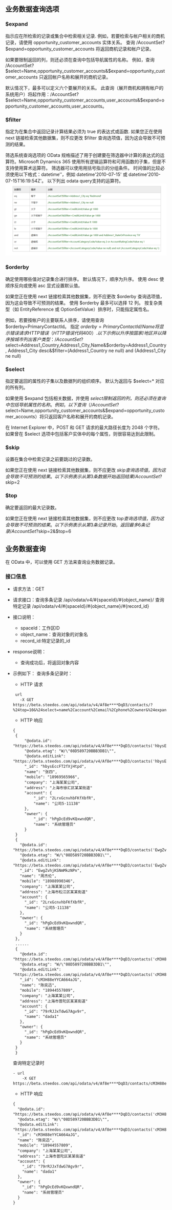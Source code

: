 ## 业务数据查询选项
### $expand
指示应在所检索的记录或集合中检索相关记录.
例如，若要检索与帐户相关的商机记录，请使用 opportunity_customer_accounts 实体关系。 查询 /AccountSet?$expand=opportunity_customer_accounts 将返回商机记录和帐户记录。

如果要限制返回的列，则还必须在查询中包括导航属性的名称。 例如，查询 /AccountSet?$select=Name,opportunity_customer_accounts&$expand=opportunity_customer_accounts 只返回帐户名称和展开的商机记录。

默认情况下，最多可以定义六个要展开的关系。 此查询（展开商机和拥有帐户的系统用户）将起作用：/AccountSet?$select=Name,opportunity_customer_accounts,user_accounts&$expand=opportunity_customer_accounts,user_accounts。

### $filter
指定为在集合中返回记录计算结果必须为 true 的表达式或函数.
如果您正在使用 next 链接检索其他数据集，则不应更改 $filter 查询选项值，因为这会导致不可预测的结果。

筛选系统查询选项的 OData 规格描述了用于创建要在筛选器中计算的表达式的运算符。Microsoft Dynamics 365 使用所有逻辑运算符和可用函数的子集，但是不支持使用算术运算符。 筛选器可以使用用括号指示的分组条件。 时间值的比较必须使用以下格式：datetime’<time value>’，例如 datetime'2010-07-15' 或 datetime'2010-07-15T16:19:54Z'。
以下列出 odata query支持的运算符。
	![](assets/filter.png)

### $orderby
确定使用哪些值对记录集合进行排序。 默认情况下，顺序为升序。 使用 desc 使顺序反向或使用 asc 显式设置默认值。

如果您正在使用 next 链接检索其他数据集，则不应更改 $orderby 查询选项值，因为这会导致不可预测的结果。
使用 $orderby 最多可以选择 12 列。
按复杂类型（如 EntityReference 或 OptionSetValue）排序时，只能指定属性名。 


例如，若要按帐户的主要联系人排序，请使用查询 $orderby=PrimaryContactId。 指定 $orderby=PrimaryContactId/Name 将显示错误请求 HTTP 错误（HTTP 错误代码 400）.
以下示例以升序按国家/地区并以降序按城市列出客户类型：
    /AccountSet?$select=Address1_Country,Address1_City,Name&$orderby=Address1_Country,                  Address1_City desc&$filter=(Address1_Country ne null) and (Address1_City ne null)

### $select
指定要返回的属性的子集以及数据列的组织顺序。 默认为返回与 $select=* 对应的所有列。

如果使用 $expand 包括相关数据，并使用 $select 限制返回的列，则还必须在查询中包括导航属性的名称。 例如，以下查询（/AccountSet?$select=Name,opportunity_customer_accounts&$expand=opportunity_customer_accounts）将只返回客户名称和展开的商机记录。

在 Internet Explorer 中，POST 和 GET 请求的最大路径长度为 2048 个字符。 如果曾在 $select 选项中包括客户实体中的每个属性，则很容易达到此限制。

### $skip
设置在集合中检索记录之前要跳过的记录数。

如果您正在使用 next 链接检索其他数据集，则不应更改 $skip 查询选项值，因为这会导致不可预测的结果。
以下示例表示从第3条数据开始返回结果
    /AccountSet?$skip=2

### $top
确定要返回的最大记录数。

如果您正在使用 next 链接检索其他数据集，则不应更改 $top 查询选项值，因为这会导致不可预测的结果。
以下示例表示从第3条记录开始，返回最多6条记录
    /AccountSet?$skip=2&$top=6

## 业务数据查询
在 OData 中，可以使用 GET 方法来查询业务数据记录。

### 接口信息

 - 请求方法：GET

 - 请求接口：查询多条记录 /api/odata/v4/#{spaceId}/#{object_name}/
 			查询特定记录 /api/odata/v4/#{spaceId}/#{object_name}/#{record_id}

 - 接口说明：
   - spaceId：工作区ID
   - object_name：查询对象的对象名
   - record_id:特定记录的_id
 - response说明：
   - 查询成功后，将返回对象内容

 - 示例如下：
   查询多条记录时：
   - HTTP 请求

   ```
    url 
      -X GET https://beta.steedos.com/api/odata/v4/Af8e****DqD3/contacts/?%24top=10&%24select=name%2Caccount%2Cemail%2Cphone%2Cowner&%24expand=account(%24select%3Dname)%2Cowner(%24select%3Dname)&%24count=true
   ```

   - HTTP 响应

   ```
   {
    {
        "@odata.id": "https://beta.steedos.com/api/odata/v4/Af8e****DqD3/contacts('hbysEccFT2fXjHtpd')",
        "@odata.etag": "W/\"08D589720BBB3DB1\"",
        "@odata.editLink": "https://beta.steedos.com/api/odata/v4/Af8e****DqD3/contacts('hbysEccFT2fXjHtpd')",
        "_id": "hbysEccFT2fXjHtpd",
        "name": "张四",
        "mobile": "18969565966",
        "company": "上海某某公司",
        "address": "上海市徐汇区某某街道"
        "account": {
	        "_id": "2LrxGcnvhbFKfXbfR",
	        "name": "公司5·11138"
      	},
      	"owner": {
	        "_id": "hPgDcEd9vKQxwndQR",
	        "name": "系统管理员"
      	}
    }
    {
      "@odata.id": "https://beta.steedos.com/api/odata/v4/Af8e****DqD3/contacts('EwgZvhjKSNmMkzNPn')",
      "@odata.etag": "W/\"08D589720BBB3DB1\"",
      "@odata.editLink": "https://beta.steedos.com/api/odata/v4/Af8e****DqD3/contacts('EwgZvhjKSNmMkzNPn')",
      "_id": "EwgZvhjKSNmMkzNPn",
      "name": "周杰伦",
      "mobile": "18988990346",
      "company": "上海某某公司",
      "address": "上海市松江区某某街道"
      "account": {
        "_id": "2LrxGcnvhbFKfXbfR",
        "name": "公司5·11138"
      },
      "owner": {
        "_id": "hPgDcEd9vKQxwndQR",
        "name": "系统管理员"
      }
    },
    ......
    {
      "@odata.id": "https://beta.steedos.com/api/odata/v4/Af8e****DqD3/contacts('cM3H88eYYCA664aJG')",
      "@odata.etag": "W/\"08D589720BBB3DB1\"",
      "@odata.editLink": "https://beta.steedos.com/api/odata/v4/Af8e****DqD3/contacts('cM3H88eYYCA664aJG')",
      "_id": "cM3H88eYYCA664aJG",
      "name": "陈奕迅",
      "mobile": "18944557809",
      "company": "上海某某公司",
      "address": "上海市普陀区某某街道"
      "account": {
        "_id": "79rRJJxTdwG7Agv9r",
        "name": "dada1"
      },
      "owner": {
        "_id": "hPgDcEd9vKQxwndQR",
        "name": "系统管理员"
      }
    }
	}
	```
	查询特定记录时
	```
	- url
		-X GET https://beta.steedos.com/api/odata/v4/Af8e****DqD3/contacts/cM3H88eYYCA664aJG
	```
	- HTTP 响应
	```
	{
      "@odata.id": "https://beta.steedos.com/api/odata/v4/Af8e****DqD3/contacts('cM3H88eYYCA664aJG')",
      "@odata.etag": "W/\"08D589720BBB3DB1\"",
      "@odata.editLink": "https://beta.steedos.com/api/odata/v4/Af8e****DqD3/contacts('cM3H88eYYCA664aJG')",
      "_id": "cM3H88eYYCA664aJG",
      "name": "陈奕迅",
      "mobile": "18944557809",
      "company": "上海某某公司",
      "address": "上海市普陀区某某街道"
      "account": {
        "_id": "79rRJJxTdwG7Agv9r",
        "name": "dada1"
      },
      "owner": {
        "_id": "hPgDcEd9vKQxwndQR",
        "name": "系统管理员"
      }
    }
    ```